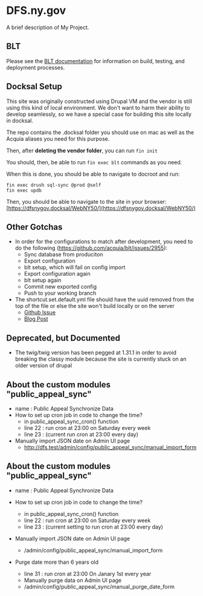 # DFS.ny.gov
A brief description of My Project.

## BLT

Please see the [BLT documentation](http://blt.readthedocs.io/en/latest/) for information on build, testing, and deployment processes.

## Docksal Setup

This site was originally constructed using Drupal VM and the vendor is still using this kind of local environment. We don't want to harm their ability to develop seamlessly, so we have a special case for building this site locally in docksal.

The repo contains the .docksal folder you should use on mac as well as the Acquia aliases you need for this purpose. 

Then, after **deleting the vendor folder**, you can run `fin init`

You should, then, be able to run `fin exec blt` commands as you need.

When this is done, you should be able to navigate to docroot and run:

```
fin exec drush sql-sync @prod @self
fin exec updb
```

Then, you should be able to navigate to the site in your browser: [https://dfsnygov.docksal/WebNY50/](https://dfsnygov.docksal/WebNY50/)

## Other Gotchas
 - In order for the configurations to match after development, you need to do the following (https://github.com/acquia/blt/issues/2955):
   - Sync database from produciton
   - Export configuration
   - blt setup, which will fail on config import
   - Export configuration again
   - blt setup again
   - Commit new exported config
   - Push to your working branch
 - The shortcut.set.default.yml file should have the uuid removed from the top of the file or else the site won't build locally or on the server
   - [Github Issue](https://github.com/acquia/blt/issues/1948)
   - [Blog Post](https://danepowell.com/blog/installing-sites-existing-config-drupal-8)

## Deprecated, but Documented

 - The twig/twig version has been pegged at 1.31.1 in order to avoid breaking the classy module because the site is currently stuck on an older version of drupal


## About the custom modules "public_appeal_sync"
- name : Public Appeal Synchronize Data
- How to set up cron job in code to change the time?
  - in public_appeal_sync_cron() function 
  - line 22 : run cron at 23:00 on Saturday every week
  - line 23 : (current run cron at 23:00 every day)
- Manually import JSON date on Admin UI page
  - http://dfs.test/admin/config/public_appeal_sync/manual_import_form


## About the custom modules "public_appeal_sync"
- name : Public Appeal Synchronize Data
- How to set up cron job in code to change the time?
  - in public_appeal_sync_cron() function 
  - line 22 : run cron at 23:00 on Saturday every week
  - line 23 : (current setting to run cron at 23:00 every day)
- Manually import JSON date on Admin UI page
  - /admin/config/public_appeal_sync/manual_import_form

- Purge date more than 6 years old
  - line 31 : run cron at 23:00 On Janary 1st every year
  - Manually purge data on Admin UI page
  - /admin/config/public_appeal_sync/manual_purge_date_form
